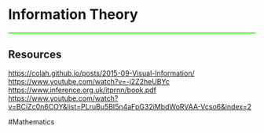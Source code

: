 # Information Theory
<hr style="border: none; height: 2px; background-color: #39FF14; margin: 20px 0;">

## Resources
https://colah.github.io/posts/2015-09-Visual-Information/
https://www.youtube.com/watch?v=-j2Z2heUBYc
https://www.inference.org.uk/itprnn/book.pdf
https://www.youtube.com/watch?v=BCiZc0n6COY&list=PLruBu5BI5n4aFpG32iMbdWoRVAA-Vcso6&index=2

#Mathematics 
